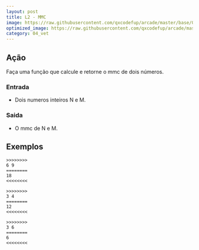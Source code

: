 ```yaml
---
layout: post
title: L2 - MMC
image: https://raw.githubusercontent.com/qxcodefup/arcade/master/base/091/__capa.jpg
optimized_image: https://raw.githubusercontent.com/qxcodefup/arcade/master/base/.thumb/091/Readme.jpg
category: 04_vet
---
```

<!-- DON'T EDIT THIS FILE, GENERATED BY SCRIPT -->
<!-- DON'T EDIT THIS FILE, GENERATED BY SCRIPT -->
<!-- DON'T EDIT THIS FILE, GENERATED BY SCRIPT -->
<!-- DON'T EDIT THIS FILE, GENERATED BY SCRIPT -->
<!-- DON'T EDIT THIS FILE, GENERATED BY SCRIPT -->



## Ação

Faça uma função que calcule e retorne o mmc de dois números.  

### Entrada

*   Dois numeros inteiros N e M.

### Saida

*   O mmc de N e M.

## Exemplos

```
>>>>>>>>
6 9
========
18
<<<<<<<<

>>>>>>>>
3 4
========
12
<<<<<<<<

>>>>>>>>
3 6
========
6
<<<<<<<<
```

#
